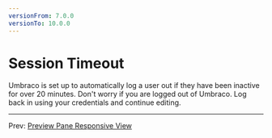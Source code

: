 ```yaml
---
versionFrom: 7.0.0
versionTo: 10.0.0
---
```


# Session Timeout

Umbraco is set up to automatically log a user out if they have been inactive for over 20 minutes. Don't worry if you are logged out of Umbraco. Log back in using your credentials and continue editing.

---

Prev: [Preview Pane Responsive View](../Preview-Pane-Responsive-View/index.md)
